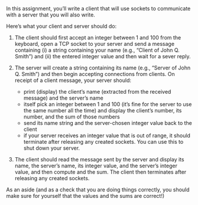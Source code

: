 In this assignment, you’ll write a client that will use sockets to communicate with a server that you will also write. 

Here’s what your client and server should do:

1. The client should first accept an integer between 1 and 100 from the keyboard, open a TCP socket to your server and send a message containing (i) a string containing your name (e.g., “Client of John Q. Smith”) and (ii) the entered integer value and then wait for a sever reply.

2. The server will create a string containing its name (e.g., “Server of John Q. Smith”) and then begin accepting connections from clients. On receipt of a client message, your server should:
   - print (display) the client’s name (extracted from the received message) and the server’s name
   - itself pick an integer between 1 and 100 (it’s fine for the server to use the same number all the time) and display the client’s number, its number, and the sum of those numbers
   - send its name string and the server-chosen integer value back to the client
   - if your server receives an integer value that is out of range, it should terminate after releasing any created sockets. You can use this to shut down your server.

3. The client should read the message sent by the server and display its name, the server’s name, its integer value, and the server’s integer value, and then compute and the sum. The client then terminates after releasing any created sockets. 

As an aside (and as a check that you are doing things correctly, you should make sure for yourself that the values and the sums are correct!)
